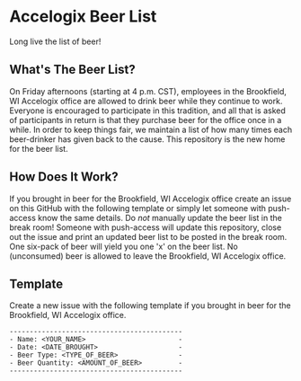 # Accelogix Beer List
Long live the list of beer!

## What's The Beer List?
On Friday afternoons (starting at 4 p.m. CST), employees in the Brookfield, WI Accelogix office are allowed to drink beer while they continue to work. Everyone is encouraged to participate in this tradition, and all that is asked of participants in return is that they purchase beer for the office once in a while. In order to keep things fair, we maintain a list of how many times each beer-drinker has given back to the cause. This repository is the new home for the beer list.

## How Does It Work?
If you brought in beer for the Brookfield, WI Accelogix office create an issue on this GitHub with the following template or simply let someone with push-access know the same details. Do *not* manually update the beer list in the break room! Someone with push-access will update this repository, close out the issue and print an updated beer list to be posted in the break room. One six-pack of beer will yield you one 'x' on the beer list. No (unconsumed) beer is allowed to leave the Brookfield, WI Accelogix office.

## Template
Create a new issue with the following template if you brought in beer for the Brookfield, WI Accelogix office.

    -------------------------------------------
    - Name: <YOUR_NAME>                       -
    - Date: <DATE_BROUGHT>                    -
    - Beer Type: <TYPE_OF_BEER>               -
    - Beer Quantity: <AMOUNT_OF_BEER>         -
    -------------------------------------------
